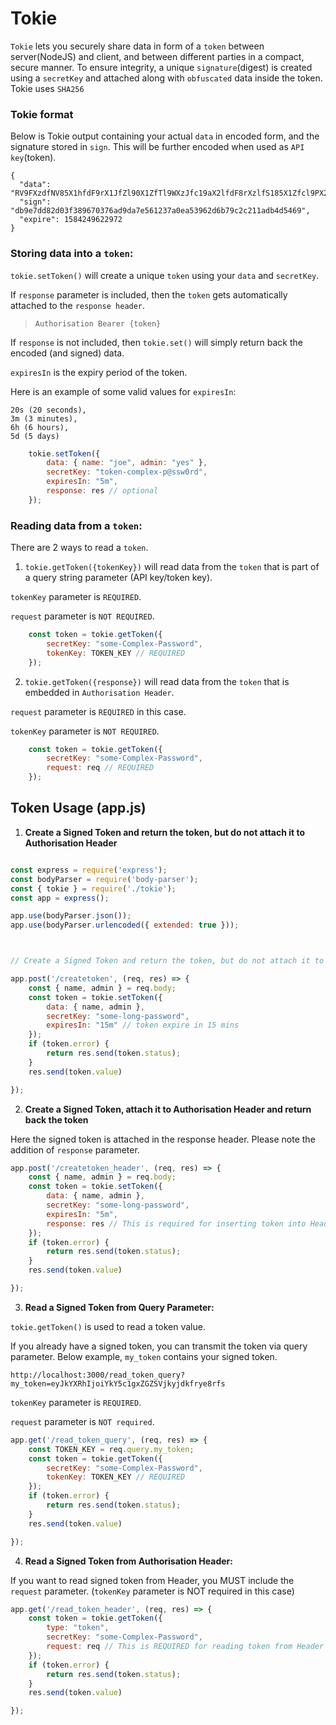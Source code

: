# Tokie

`Tokie` lets you securely share data in form of a `token` between server(NodeJS) and client, and between different parties in a compact, secure manner. To ensure integrity, a unique `signature`(digest) is created using a `secretKey` and attached along with `obfuscated` data inside the token. Tokie uses `SHA256`



### Tokie format

Below is Tokie output containing your actual `data` in encoded form, and the signature stored in `sign`.
This will be further encoded when used as `API key`(token).

```
{
  "data": "RV9FXzdfNV85X1hfdF9rX1JfZl90X1ZfTl9WXzJfc19aX2lfdF8rXzlfS185X1Zfcl9PX2VfZ185XzNfQ19WX1BfeV9lX2dfNF9NXzFfV18=",
  "sign": "db9e7dd82d03f389670376ad9da7e561237a0ea53962d6b79c2c211adb4d5469",
  "expire": 1584249622972
}

```







### Storing data into a `token`: 

`tokie.setToken()` will create a unique `token` using your `data` and `secretKey`. 

If `response` parameter is included, then the `token` gets automatically attached to the `response header`. 

> `Authorisation Bearer {token}` 

If `response` is not included, then `tokie.set()` will simply return back the encoded (and signed) data.

`expiresIn` is the expiry period of the token. 

Here is an example of some valid values for `expiresIn`:

```
20s (20 seconds),
3m (3 minutes),
6h (6 hours),
5d (5 days)
```


```js
    tokie.setToken({
        data: { name: "joe", admin: "yes" },
        secretKey: "token-complex-p@ssw0rd",
        expiresIn: "5m", 
        response: res // optional
    });

```


### Reading data from a `token`:

There are 2 ways to read a `token`. 

1. `tokie.getToken({tokenKey})` will read data from the `token` that is part of a query string parameter (API key/token key).

`tokenKey` parameter is `REQUIRED`.

`request` parameter is `NOT REQUIRED`.


```js
    const token = tokie.getToken({
        secretKey: "some-Complex-Password",
        tokenKey: TOKEN_KEY // REQUIRED
    });

```


2. `tokie.getToken({response})` will read data from the `token` that is embedded in `Authorisation Header`.

`request` parameter is `REQUIRED` in this case.

`tokenKey` parameter is `NOT REQUIRED`.


```js
    const token = tokie.getToken({
        secretKey: "some-Complex-Password",
        request: req // REQUIRED
    });

```



## Token Usage (app.js)

1. **Create a Signed Token and return the token, but do not attach it to Authorisation Header**

```js

const express = require('express');
const bodyParser = require('body-parser');
const { tokie } = require('./tokie');
const app = express();

app.use(bodyParser.json());
app.use(bodyParser.urlencoded({ extended: true }));



// Create a Signed Token and return the token, but do not attach it to Authorisation Header

app.post('/createtoken', (req, res) => {
    const { name, admin } = req.body;
    const token = tokie.setToken({
        data: { name, admin },
        secretKey: "some-long-password",
        expiresIn: "15m" // token expire in 15 mins
    });
    if (token.error) {
        return res.send(token.status);
    }
    res.send(token.value)

});

```


2. **Create a Signed Token, attach it to Authorisation Header and return back the token**

Here the signed token is attached in the response header. Please note the addition of `response` parameter.


```js
app.post('/createtoken_header', (req, res) => {
    const { name, admin } = req.body;
    const token = tokie.setToken({
        data: { name, admin },
        secretKey: "some-long-password",
        expiresIn: "5m",
        response: res // This is required for inserting token into Header
    });
    if (token.error) {
        return res.send(token.status);
    }
    res.send(token.value)

});

```

3. **Read a Signed Token from Query Parameter:**

`tokie.getToken()` is used to read a token value.

If you already have a signed token, you can transmit the token via query parameter. Below example, `my_token` contains your signed token.

`http://localhost:3000/read_token_query?my_token=eyJkYXRhIjoiYkY5c1gxZGZSVjkyjdkfrye8rfs`

`tokenKey` parameter is `REQUIRED`.

`request` parameter is `NOT required`. 
 

```js
app.get('/read_token_query', (req, res) => {
    const TOKEN_KEY = req.query.my_token;
    const token = tokie.getToken({
        secretKey: "some-Complex-Password",
        tokenKey: TOKEN_KEY // REQUIRED
    });
    if (token.error) {
        return res.send(token.status);
    }
    res.send(token.value)

});

````


4. **Read a Signed Token from Authorisation Header:**

If you want to read signed token from Header, you MUST include the `request` parameter.
(`tokenKey` parameter is NOT required in this case)


```js
app.get('/read_token_header', (req, res) => {    
    const token = tokie.getToken({
        type: "token", 
        secretKey: "some-Complex-Password", 
        request: req // This is REQUIRED for reading token from Header
    });
    if (token.error) {
        return res.send(token.status);
    }
    res.send(token.value)

});



```

